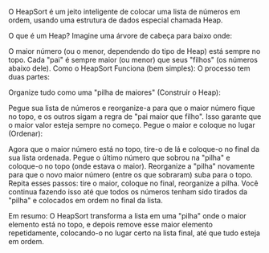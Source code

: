 O HeapSort é um jeito inteligente de colocar uma lista de números em ordem, usando uma estrutura de dados especial chamada Heap.

O que é um Heap?
Imagine uma árvore de cabeça para baixo onde:

O maior número (ou o menor, dependendo do tipo de Heap) está sempre no topo.
Cada "pai" é sempre maior (ou menor) que seus "filhos" (os números abaixo dele).
Como o HeapSort Funciona (bem simples):
O processo tem duas partes:

Organize tudo como uma "pilha de maiores" (Construir o Heap):

Pegue sua lista de números e reorganize-a para que o maior número fique no topo, e os outros sigam a regra de "pai maior que filho". Isso garante que o maior valor esteja sempre no começo.
Pegue o maior e coloque no lugar (Ordenar):

Agora que o maior número está no topo, tire-o de lá e coloque-o no final da sua lista ordenada.
Pegue o último número que sobrou na "pilha" e coloque-o no topo (onde estava o maior).
Reorganize a "pilha" novamente para que o novo maior número (entre os que sobraram) suba para o topo.
Repita esses passos: tire o maior, coloque no final, reorganize a pilha.
Você continua fazendo isso até que todos os números tenham sido tirados da "pilha" e colocados em ordem no final da lista.

Em resumo: O HeapSort transforma a lista em uma "pilha" onde o maior elemento está no topo, e depois remove esse maior elemento repetidamente, colocando-o no lugar certo na lista final, até que tudo esteja em ordem.